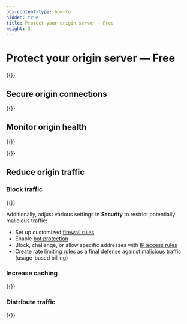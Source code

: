 ```yaml
---
pcx-content-type: how-to
hidden: true
title: Protect your origin server — Free
weight: 3
---
```


# Protect your origin server — Free

{{<render file="_origin-health-overview.md">}}

## Secure origin connections

{{<render file="_origin-secure-connections.md">}}

## Monitor origin health

{{<render file="_origin-passive-alert.md">}}

{{<render file="_origin-lb-alert.md">}}

## Reduce origin traffic

### Block traffic

{{<render file="_origin-ddos.md">}}

Additionally, adjust various settings in **Security** to restrict potentially malicious traffic:

- Set up customized [firewall rules](/firewall/cf-firewall-rules/)
- Enable [bot protection](/bots/get-started/)
- Block, challenge, or allow specific addresses with [IP access rules](https://support.cloudflare.com/hc/articles/217074967)
- Create [rate limiting rules](https://support.cloudflare.com/hc/articles/115001635128) as a final defense against malicious traffic (usage-based billing)

### Increase caching

{{<render file="_origin-caching.md">}}

### Distribute traffic

{{<render file="_origin-load-balancing.md">}}
